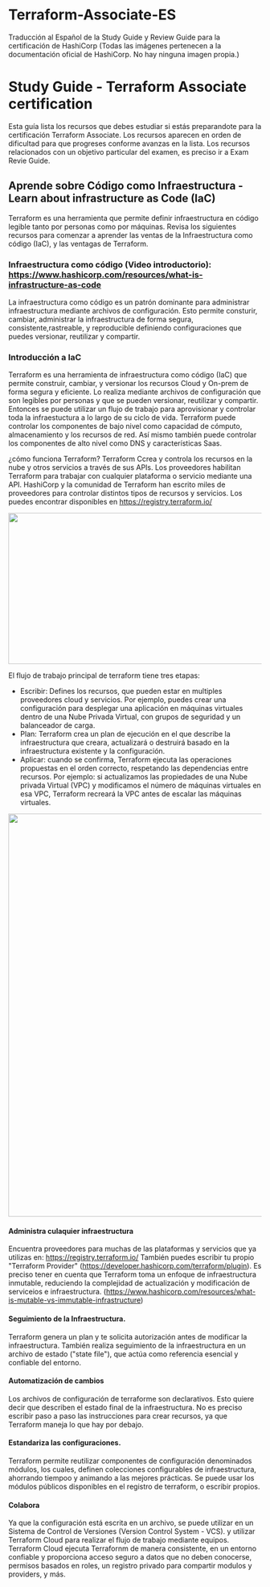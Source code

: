 # Terraform-Associate-ES
Traducción al Español de la Study Guide y Review Guide para la certificación de HashiCorp
(Todas las imágenes pertenecen a la documentación oficial de HashiCorp. No hay ninguna imagen propia.)

# Study Guide - Terraform Associate certification

Esta guía lista los recursos que debes estudiar si estás preparandote para la certificación Terraform Associate. Los recursos aparecen en orden de dificultad para que progreses conforme avanzas en la lista. Los recursos relacionados con un objetivo particular del examen, es preciso ir a Exam Revie Guide. 

##  Aprende sobre Código como Infraestructura - Learn about infrastructure as Code (IaC)
Terraform es una herramienta que permite definir infraestructura en código legible tanto por personas como por máquinas. Revisa los siguientes recursos para comenzar a aprender las ventas de la Infraestructura como código (IaC), y las ventagas de Terraform. 

### Infraestructura como código (Video introductorio): https://www.hashicorp.com/resources/what-is-infrastructure-as-code
La infraestructura como código es un patrón dominante para administrar infraestructura mediante archivos de configuración. Esto permite consturir, cambiar, administrar la infraestructura de forma segura, consistente,rastreable, y reproducible definiendo configuraciones que puedes versionar, reutilizar y compartir.  

### Introducción a IaC
Terraform es una herramienta de infraestructura como código (IaC) que permite construir, cambiar, y versionar los recursos Cloud y On-prem de forma segura y eficiente. Lo realiza mediante archivos de configuración que son legibles por personas y que se pueden versionar, reutilizar y compartir. Entonces se puede utilizar un flujo de trabajo para aprovisionar y controlar toda la infraestuctura a lo largo de su ciclo de vida. Terraform puede controlar los componentes de bajo nivel como capacidad de cómputo, almacenamiento y los recursos de red. Así mismo también puede controlar los componentes de alto nivel como DNS y características Saas. 

¿cómo funciona Terraform?
Terraform Ccrea y controla los recursos en la nube y otros servicios a través de sus APIs. Los proveedores habilitan Terraform para trabajar con cualquier plataforma o servicio mediante una API. HashiCorp y la comunidad de Terraform han escrito miles de proveedores para controlar distintos tipos de recursos y servicios. Los puedes encontrar disponibles en https://registry.terraform.io/ 

<img src="https://developer.hashicorp.com/_next/image?url=https%3A%2F%2Fcontent.hashicorp.com%2Fapi%2Fassets%3Fproduct%3Dterraform%26version%3Drefs%252Fheads%252Fv1.7%26asset%3Dwebsite%252Fimg%252Fdocs%252Fintro-terraform-apis.png%26width%3D2048%26height%3D644&w=2048&q=75" width="800" height="300">

El flujo de trabajo principal de terraform tiene tres etapas: 
- Escribir: Defines los recursos, que pueden estar en multiples proveedores cloud y servicios. Por ejemplo, puedes crear una configuración para desplegar una aplicación en máquinas virtuales dentro de una Nube Privada Virtual, con grupos de seguridad y un balanceador de carga.
- Plan: Terraform crea un plan de ejecución en el que describe la infraestructura que creara, actualizará o destruirá basado en la infraestructura existente y la configuración.
- Aplicar: cuando se confirma, Terraform ejecuta las operaciones propuestas en el orden correcto, respetando las dependencias entre recursos. Por ejemplo: si actualizamos las propiedades de una Nube privada Virtual (VPC) y modificamos el número de máquinas virtuales en esa VPC, Terraform recreará la VPC antes de escalar las máquinas virtuales.
  
<img src="https://github.com/daecgu/Terraform-Associate-ES/assets/100792073/918d16ec-b78e-40fe-83dd-ff79b272e8e1" width="900" height="800">


#### Administra culaquier infraestructura
Encuentra proveedores para muchas de las plataformas y servicios que ya utilizas en: https://registry.terraform.io/
También puedes escribir tu propio "Terraform Provider" (https://developer.hashicorp.com/terraform/plugin). Es preciso tener en cuenta que Terraform toma un enfoque de infraestructura inmutable, reduciendo la complejidad de actualización y modificación de serviceios e infraestructura. (https://www.hashicorp.com/resources/what-is-mutable-vs-immutable-infrastructure)

#### Seguimiento de la Infraestructura.
Terraform genera un plan y te solicita autorización antes de modificar la infraestructura. También realiza seguimiento de la infraestructura en un archivo de estado ("state file"), que actúa como referencia esencial y confiable del entorno. 

#### Automatización de cambios
Los archivos de configuración de terraforme son declarativos. Esto quiere decir que describen el estado final de la infraestructura. No es preciso escribir paso a paso las instrucciones para crear recursos, ya que Terraform maneja lo que hay por debajo. 

#### Estandariza las configuraciones.
Terraform permite reutilizar componentes de configuración denominados módulos, los cuales, definen colecciones configurables de infraestructura, ahorrando tiempoo y animando a las mejores prácticas. Se puede usar los módulos públicos disponibles en el registro de terraform, o escribir propios. 

#### Colabora
Ya que la configuración está escrita en un archivo, se puede utilizar en un Sistema de Control de Versiones (Version Control System - VCS). y utilizar Terraform Cloud para realizar el flujo de trabajo mediante equipos. Terraform Cloud ejecuta Terrafornm de manera consistente, en un entorno confiable y proporciona acceso seguro a datos que no deben conocerse, permisos basados en roles, un registro privado para compartir modulos y providers, y más. 

